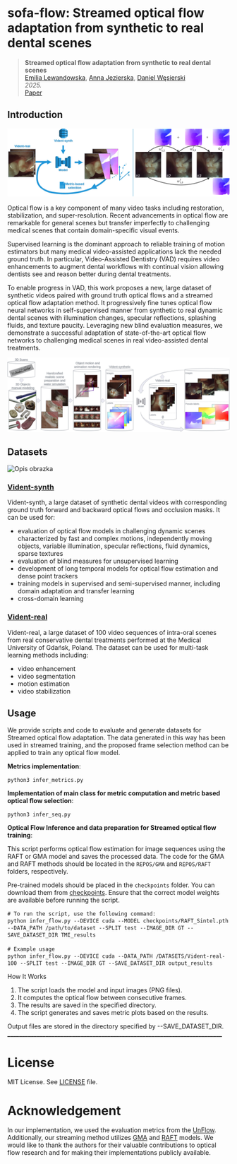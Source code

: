 # sofa-flow: Streamed optical flow adaptation from synthetic to real dental scenes


> __Streamed optical flow adaptation from synthetic to real dental scenes__  
> [Emilia Lewandowska](https://mostwiedzy.pl/en/emilia-lewandowska,1103737-1), [Anna Jezierska](https://mostwiedzy.pl/en/anna-jezierska,447041-1), [Daniel Węsierski](https://mostwiedzy.pl/en/daniel-wesierski,444578-1)  
> _2025._  
> [Paper](https://)&nbsp;  



## Introduction
![Opis obrazka](vis/metric.png)

Optical flow is a key component of many video tasks including restoration, stabilization, and super-resolution. Recent advancements in optical flow are remarkable for general scenes but transfer imperfectly to challenging medical scenes that contain domain-specific visual events. 

Supervised learning is the dominant approach to reliable training of motion estimators but many medical video-assisted applications lack the needed ground truth. In particular, Video-Assisted Dentistry (VAD) requires video enhancements to augment dental workflows with continual vision allowing dentists see and reason better during dental treatments. 

To enable progress in VAD, this work proposes a new, large dataset of synthetic videos paired with ground truth optical flows and a streamed optical flow adaptation method. It progressively fine tunes optical flow neural networks in self-supervised manner from synthetic to real dynamic dental scenes with illumination changes, specular reflections, splashing fluids, and texture paucity. Leveraging new blind evaluation measures, we demonstrate a successful adaptation of state-of-the-art optical flow networks to challenging medical scenes in real video-assisted dental treatments.

![Opis obrazka](vis/flow_chart.jpg)


## Datasets

![Opis obrazka](vis/datasets.png)


### [Vident-synth](https://mostwiedzy.pl/pl/open-research-data/vident-synth-a-synthetic-intra-oral-video-dataset-for-optical-flow-estimation,104035052152797-0)

Vident-synth, a large dataset of synthetic dental videos with corresponding ground truth forward and backward optical flows and occlusion masks. It can be used for:
* evaluation of optical flow models in challenging dynamic scenes characterized by fast and complex motions, independently moving objects, variable illumination, specular reflections, fluid dynamics, sparse textures
* evaluation of blind measures for unsupervised learning
* development of long temporal models for optical flow estimation and dense point trackers
* training models in supervised and semi-supervised manner, including domain adaptation and transfer learning
* cross-domain learning

### [Vident-real](https://mostwiedzy.pl/pl/open-research-data/vident-real-an-intra-oral-video-dataset-for-multi-task-learning,104032256156938-0)

Vident-real, a large dataset of 100 video sequences of intra-oral scenes from real conservative dental treatments performed at the Medical University of Gdańsk, Poland. The dataset can be used for multi-task learning methods including:
* video enhancement
* video segmentation
* motion estimation
* video stabilization

## Usage

We provide scripts and code to evaluate and generate datasets for Streamed optical flow adaptation. The data generated in this way has been used in streamed training, and the proposed frame selection method can be applied to train any optical flow model.

**Metrics implementation**: 
```shell
python3 infer_metrics.py
```

**Implementation of main class for metric computation and metric based optical flow selection**: 
```shell
python3 infer_seq.py
```

**Optical Flow Inference and data preparation for Streamed optical flow training**: 

This script performs optical flow estimation for image sequences using the RAFT or GMA model and saves the processed data. The code for the GMA and RAFT methods should be located in the `REPOS/GMA` and `REPOS/RAFT` folders, respectively. 

Pre-trained models should be placed in the `checkpoints` folder. You can download them from [checkpoints](). Ensure that the correct model weights are available before running the script.
```shell
# To run the script, use the following command:
python infer_flow.py --DEVICE cuda --MODEL checkpoints/RAFT_Sintel.pth --DATA_PATH /path/to/dataset --SPLIT test --IMAGE_DIR GT --SAVE_DATASET_DIR TMI_results

# Example usage
python infer_flow.py --DEVICE cuda --DATA_PATH /DATASETS/Vident-real-100 --SPLIT test --IMAGE_DIR GT --SAVE_DATASET_DIR output_results
```

How It Works
1. The script loads the model and input images (PNG files).
2. It computes the optical flow between consecutive frames.
3. The results are saved in the specified directory.
4. The script generates and saves metric plots based on the results.

Output files are stored in the directory specified by --SAVE_DATASET_DIR.
**_________________________________________________________________________**

# License
MIT License. See [LICENSE](LICENSE) file. 

# Acknowledgement
In our implementation, we used the evaluation metrics from the [UnFlow](https://github.com/simonmeister/UnFlow). Additionally, our streaming method utilizes  [GMA](https://github.com/zacjiang/GMA) and [RAFT](https://github.com/princeton-vl/RAFT) models. We would like to thank the authors for their valuable contributions to optical flow research and for making their implementations publicly available.








